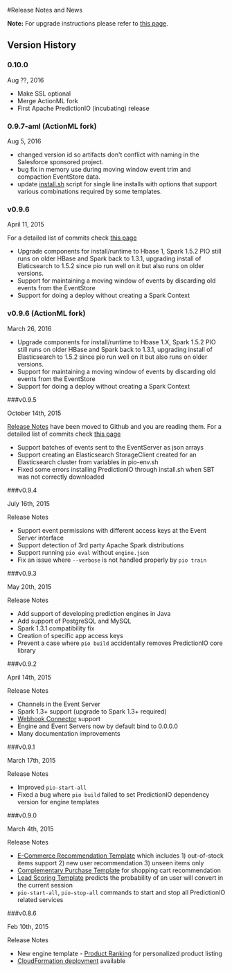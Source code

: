 #Release Notes and News

**Note:** For upgrade instructions please refer to [this page](http://predictionio.incubator.apache.org/resources/upgrade/).

## Version History

### 0.10.0

Aug ??, 2016

 - Make SSL optional
 - Merge ActionML fork
 - First Apache PredictionIO (incubating) release

### 0.9.7-aml (ActionML fork)

Aug 5, 2016

 - changed version id so artifacts don't conflict with naming in the Salesforce sponsored project.
 - bug fix in memory use during moving window event trim and compaction  EventStore data.
 - update [install.sh](https://github.com/actionml/PredictionIO/blob/master/bin/install.sh) script for single line installs with options that support various combinations required by some templates.
 
### v0.9.6

April 11, 2015 

For a detailed list of commits check [this page](https://github.com/apache/incubator-predictionio/commits/master)

- Upgrade components for install/runtime to Hbase 1, Spark 1.5.2 PIO still runs on older HBase and Spark back to 1.3.1, upgrading install of Elaticsearch to 1.5.2 since pio run well on it but also runs on older versions.
- Support for maintaining a moving window of events by discarding old events from the EventStore
- Support for doing a deploy without creating a Spark Context

### v0.9.6 (ActionML fork)

March 26, 2016

- Upgrade components for install/runtime to Hbase 1.X, Spark 1.5.2 PIO still runs on older HBase and Spark back to 1.3.1, upgrading install of Elasticsearch to 1.5.2 since pio run well on it but also runs on older versions.
- Support for maintaining a moving window of events by discarding old events from the EventStore
- Support for doing a deploy without creating a Spark Context

###v0.9.5 

October 14th, 2015 

[Release Notes](https://github.com/apache/incubator-predictionio/blob/master/RELEASE.md) have been moved to Github and you are reading them. For a detailed list of commits check [this page](https://github.com/apache/incubator-predictionio/commits/v0.9.5)

- Support batches of events sent to the EventServer as json arrays
- Support creating an Elasticsearch StorageClient created for an Elasticsearch cluster from variables in pio-env.sh
- Fixed some errors installing PredictionIO through install.sh when SBT was not correctly downloaded

###v0.9.4

July 16th, 2015

Release Notes

- Support event permissions with different access keys at the Event Server interface
- Support detection of 3rd party Apache Spark distributions
- Support running `pio eval` without `engine.json`
- Fix an issue where `--verbose` is not handled properly by `pio train`

###v0.9.3

May 20th, 2015


Release Notes

- Add support of developing prediction engines in Java
- Add support of PostgreSQL and MySQL
- Spark 1.3.1 compatibility fix
- Creation of specific app access keys
- Prevent a case where `pio build` accidentally removes PredictionIO core library

###v0.9.2

April 14th, 2015

Release Notes

- Channels in the Event Server
- Spark 1.3+ support (upgrade to Spark 1.3+ required)
- [Webhook Connector](http://predictionio.incubator.apache.org/community/contribute-webhook/) support
- Engine and Event Servers now by default bind to 0.0.0.0
- Many documentation improvements

###v0.9.1

March 17th, 2015

Release Notes

- Improved `pio-start-all`
- Fixed a bug where `pio build` failed to set PredictionIO dependency version for engine templates

###v0.9.0

March 4th, 2015

Release Notes

- [E-Commerce Recommendation Template](http://templates.prediction.io/PredictionIO/template-scala-parallel-ecommercerecommendation) which includes 1) out-of-stock items support 2) new user recommendation 3) unseen items only
- [Complementary Purchase Template](http://templates.prediction.io/PredictionIO/template-scala-parallel-complementarypurchase) for shopping cart recommendation
- [Lead Scoring Template](http://templates.prediction.io/PredictionIO/template-scala-parallel-leadscoring) predicts the probability of an user will convert in the current session
- `pio-start-all`, `pio-stop-all` commands to start and stop all PredictionIO related services

###v0.8.6

Feb 10th, 2015

Release Notes

- New engine template - [Product Ranking](/templates/productranking/quickstart/) for personalized product listing
- [CloudFormation deployment](/system/deploy-cloudformation/) available
